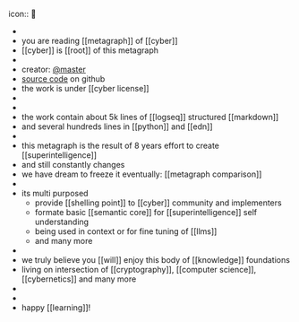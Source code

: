 icon:: 🦄

-
- you are reading [[metagraph]] of [[cyber]]
- [[cyber]] is [[root]] of this metagraph
-
- creator: [@master](https://cyb.ai/@master)
- [source code](https://github.com/cybercongress/cyber) on github
- the work is under [[cyber license]]
-
-
- the work contain about 5k lines of [[logseq]] structured [[markdown]]
- and several hundreds lines in [[python]] and [[edn]]
-
- this metagraph is the result of 8 years effort to create [[superintelligence]]
- and still constantly changes
- we have dream to freeze it eventually: [[metagraph comparison]]
-
- its multi purposed
	- provide [[shelling point]] to [[cyber]] community and implementers
	- formate basic [[semantic core]] for [[superintelligence]] self understanding
	- being used in context or for fine tuning of [[llms]]
	- and many more
-
- we truly believe you [[will]] enjoy this body of [[knowledge]] foundations
- living on intersection of [[cryptography]], [[computer science]], [[cybernetics]] and many more
-
-
- happy [[learning]]!